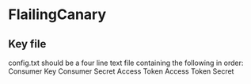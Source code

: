 # FlailingCanary
## Key file
config.txt should be a four line text file containing the following in order:
Consumer Key
Consumer Secret
Access Token
Access Token Secret